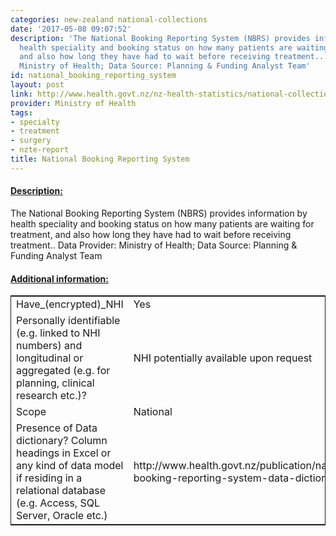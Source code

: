 ```yaml
---
categories: new-zealand national-collections
date: '2017-05-08 09:07:52'
description: 'The National Booking Reporting System (NBRS) provides information by
  health speciality and booking status on how many patients are waiting for treatment,
  and also how long they have had to wait before receiving treatment.. Data Provider:
  Ministry of Health; Data Source: Planning & Funding Analyst Team'
id: national_booking_reporting_system
layout: post
link: http://www.health.govt.nz/nz-health-statistics/national-collections-and-surveys/collections/national-booking-reporting-system
provider: Ministry of Health
tags:
- specialty
- treatment
- surgery
- nzte-report
title: National Booking Reporting System
---
```



 <h4> <u>Description:</u> </h4>
The National Booking Reporting System (NBRS) provides information by health speciality and booking status on how many patients are waiting for treatment, and also how long they have had to wait before receiving treatment.. Data Provider: Ministry of Health; Data Source: Planning & Funding Analyst Team
 <h4> <u>Additional information:</u> </h4>
 <table style="border: 1px solid">
 <tr> <td width="40%">Have_(encrypted)_NHI</td> <td>Yes</td> </tr>
 <tr> <td width="40%">Personally identifiable (e.g. linked to NHI numbers) and longitudinal or aggregated (e.g. for planning, clinical research etc.)?</td> <td>NHI potentially available upon request</td> </tr>
 <tr> <td width="40%">Scope</td> <td>National</td> </tr>
 <tr> <td width="40%">Presence of Data dictionary? Column headings in Excel or any kind of data model if residing in a relational database (e.g. Access, SQL Server, Oracle etc.) </td> <td>http://www.health.govt.nz/publication/national-booking-reporting-system-data-dictionary</td> </tr>
 </table>